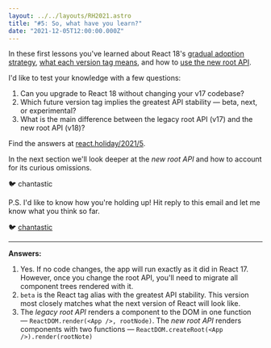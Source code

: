 ```yaml
---
layout: ../../layouts/RH2021.astro
title: "#5: So, what have you learn?"
date: "2021-12-05T12:00:00.000Z"
---
```


In these first lessons you've learned about React 18's [gradual adoption strategy](/2021/1), [what each version tag means](/2021/2), and how to [use the new root API](/2021/3).


I'd like to test your knowledge with a few questions:

1. Can you upgrade to React 18 without changing your v17 codebase?
1. Which future version tag implies the greatest API stability — beta, next, or experimental?
1. What is the main difference between the legacy root API (v17) and the new root API (v18)?

Find the answers at [react.holiday/2021/5](https://react.holiday/2021/5).

In the next section we'll look deeper at the _new root API_ and how to account for its curious omissions.

🐦 chantastic

P.S.
I'd like to know how you're holding up!
Hit reply to this email and let me know what you think so far.

🐦 [chantastic](https://chan.dev/twitter)

---

**Answers:**

1. Yes. If no code changes, the app will run exactly as it did in React 17. However, once you change the root API, you'll need to migrate all component trees rendered with it.
1. `beta` is the React tag alias with the greatest API stability. This version most closely matches what the next version of React will look like.
1. The _legacy root API_ renders a component to the DOM in one function — `ReactDOM.render(<App />, rootNode)`. The _new root API_ renders components with two functions — `ReactDOM.createRoot(<App />).render(rootNote)`
